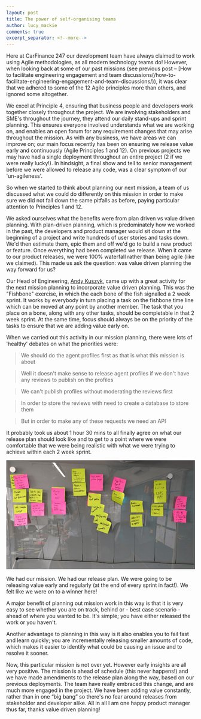 ```yaml
---
layout: post
title: The power of self-organising teams
author: lucy_mackie
comments: true
excerpt_separator: <!--more-->
---
```


Here at CarFinance 247 our development team have always claimed to work using Agile methodologies, as all modern technology teams do! However, when looking back at some of our past missions (see previous post – [How to facilitate engineering engagement and team discussions(/how-to-facilitate-engineering-engagement-and-team-discussions/)), it was clear that we adhered to some of the 12 Agile principles more than others, and ignored some altogether.
<!--more-->

We excel at Principle 4, ensuring that business people and developers work together closely throughout the project. We are involving stakeholders and SME's throughout the journey, they attend our daily stand-ups and sprint planning. This ensures everyone involved understands what we are working on, and enables an open forum for any requirement changes that may arise throughout the mission. As with any business, we have areas we can improve on; our main focus recently has been on ensuring we release value early and continuously (Agile Principles 1 and 12). On previous projects we may have had a single deployment throughout an entire project (2 if we were really lucky!). In hindsight, a final show and tell to senior management before we were allowed to release any code, was a clear symptom of our 'un-agileness'.

So when we started to think about planning our next mission, a team of us discussed what we could do differently on this mission in order to make sure we did not fall down the same pitfalls as before, paying particular attention to Principles 1 and 12.

We asked ourselves what the benefits were from plan driven vs value driven planning. With plan-driven planning, which is predominately how we worked in the past, the developers and product manager would sit down at the beginning of a project and write hundreds of user stories and tasks down. We'd then estimate them, epic them and off we'd go to build a new product or feature. Once everything had been completed we release. When it came to our product releases, we were 100% waterfall rather than being agile (like we claimed). This made us ask the question: was value driven planning the way forward for us?

Our Head of Engineering, [Andy Kuszyk](/authors/andy_kuszyk/), came up with a great activity for the next mission planning to incorporate value driven planning. This was the "Fishbone" exercise, in which the each bone of the fish signalled a 2 week sprint. It works by everybody in turn placing a task on the fishbone time line which can be moved at any point by another member. The task that you place on a bone, along with any other tasks, should be completable in that 2 week sprint. At the same time, focus should always be on the priority of the tasks to ensure that we are adding value early on. 

When we carried out this activity in our mission planning, there were lots of 'healthy' debates on what the priorities were:
>We should do the agent profiles first as that is what this mission is about

>Well it doesn't make sense to release agent profiles if we don't have any reviews to publish on the profiles

>We can't publish profiles without moderating the reviews first

>In order to store the reviews with need to create a database to store them

>But in order to make any of these requests we need an API

It probably took us about 1 hour 30 mins to all finally agree on what our release plan should look like and to get to a point where we were comfortable that we were being realistic with what we were trying to achieve within each 2 week sprint. 

![Mission Release Plan](/images/mission-release-plan.png)
 
We had our mission. We had our release plan. We were going to be releasing value early and regularly (at the end of every sprint in fact!). We felt like we were on to a winner here!

A major benefit of planning out mission work in this way is that it is very easy to see whether you are on track, behind or - best case scenario - ahead of where you wanted to be. It's simple; you have either released the work or you haven't. 

Another advantage to planning in this way is it also enables you to fail fast and learn quickly; you are incrementally releasing smaller amounts of code, which makes it easier to identify what could be causing an issue and to resolve it sooner.

Now, this particular mission is not over yet. However early insights are all very positive. The mission is ahead of schedule (this never happens!) and we have made amendments to the release plan along the way, based on our previous deployments. The team have really embraced this change, and are much more engaged in the project. We have been adding value constantly, rather than in one “big bang” so there's no fear around releases from stakeholder and developer alike. All in all I am one happy product manager thus far, thanks value driven planning!
